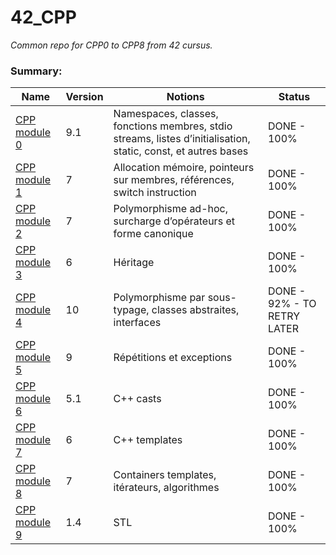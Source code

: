 
# 42_CPP
*Common repo for CPP0 to CPP8 from 42 cursus.*

  ### Summary:

  
|  Name| Version | Notions | Status |
|--|--|--|--|
| [CPP module 0](https://cdn.intra.42.fr/pdf/pdf/79781/fr.subject.pdf) | 9.1 | Namespaces, classes, fonctions membres, stdio streams, listes d’initialisation, static, const, et autres bases | DONE - 100% |
| [CPP module 1](https://cdn.intra.42.fr/pdf/pdf/79884/fr.subject.pdf) | 7 | Allocation mémoire, pointeurs sur membres, références, switch instruction | DONE - 100% |
| [CPP module 2](https://cdn.intra.42.fr/pdf/pdf/79797/fr.subject.pdf) | 7 | Polymorphisme ad-hoc, surcharge d’opérateurs et forme canonique | DONE - 100% |
| [CPP module 3](https://cdn.intra.42.fr/pdf/pdf/79805/fr.subject.pdf) | 6 | Héritage |  DONE - 100% |
| [CPP module 4](https://cdn.intra.42.fr/pdf/pdf/79072/fr.subject.pdf) | 10 | Polymorphisme par sous-typage, classes abstraites, interfaces | DONE - 92% - TO RETRY LATER |
| [CPP module 5](https://cdn.intra.42.fr/pdf/pdf/79159/fr.subject.pdf) | 9 | Répétitions et exceptions | DONE - 100% |
| [CPP module 6](https://cdn.intra.42.fr/pdf/pdf/84213/fr.subject.pdf) | 5.1 | C++ casts | DONE - 100% |
| [CPP module 7](https://cdn.intra.42.fr/pdf/pdf/84888/fr.subject.pdf) | 6 | C++ templates | DONE - 100% |
| [CPP module 8](https://cdn.intra.42.fr/pdf/pdf/86461/fr.subject.pdf) | 7 | Containers templates, itérateurs, algorithmes | DONE - 100% |
| [CPP module 9](https://cdn.intra.42.fr/pdf/pdf/87131/en.subject.pdf) | 1.4 | STL | DONE - 100% |


